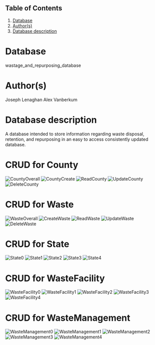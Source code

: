 ## Table of Contents
1. [Database](#database)
1. [Author(s)](#author)
1. [Database description](#description)
# Database
wastage_and_repurposing_database
# Author(s)
Joseph Lenaghan
Alex Vanberkum
# Database description
A database intended to store information regarding waste disposal, retention, and repurposing in an easy to access consistently updated database.
# CRUD for County

![CountyOverall](https://user-images.githubusercontent.com/77464979/158483856-b9a1fb21-dc56-40ec-85c0-e5b816c5985d.png)
![CountyCreate](https://user-images.githubusercontent.com/77464979/158483390-a6c4d616-cb0e-4dc5-a2df-b3bf29646277.png)
![ReadCounty](https://user-images.githubusercontent.com/77464979/158483410-f34c3b7f-b08e-476d-8b61-056f22ce9f02.png)
![UpdateCounty](https://user-images.githubusercontent.com/77464979/158483421-2ab0e553-5c6f-4442-92ef-ba82a5839c73.png)
![DeleteCounty](https://user-images.githubusercontent.com/77464979/158483430-a44d4413-8849-4735-b58d-39dc7501db64.png)


# CRUD for Waste

![WasteOverall](https://user-images.githubusercontent.com/77464979/158483847-1af0f305-88dd-467a-859e-ebc7ce33bab7.png)
![CreateWaste](https://user-images.githubusercontent.com/77464979/158483443-5abd432a-d88a-4f47-acc8-eb038c9d504c.png)
![ReadWaste](https://user-images.githubusercontent.com/77464979/158483472-1622cb12-ac38-47af-b2e4-6bb3eb1805b6.png)
![UpdateWaste](https://user-images.githubusercontent.com/77464979/158483483-eb808bd4-9e7d-40c7-bb03-97a7ad8fea6f.png)
![DeleteWaste](https://user-images.githubusercontent.com/77464979/158483495-754031b9-c393-4a6c-ac52-082f2cf0456f.png)


# CRUD for State
![State0](https://user-images.githubusercontent.com/70489283/158485148-b235af2a-8e0b-4a7b-9732-a47ad3454c96.PNG)
![State1](https://user-images.githubusercontent.com/70489283/158485149-d7a43bff-f653-43f5-bbe6-9f35f1833dfa.PNG)
![State2](https://user-images.githubusercontent.com/70489283/158485150-a370a0fa-58df-4458-a93c-c67daa770ab1.PNG)
![State3](https://user-images.githubusercontent.com/70489283/158485151-d8de450c-1dd3-4909-acbd-ff19346fe8c8.PNG)
![State4](https://user-images.githubusercontent.com/70489283/158485152-007b8804-17fc-45dd-8ed1-80b6943fb76d.PNG)



# CRUD for WasteFacility
![WasteFacility0](https://user-images.githubusercontent.com/70489283/158485173-d2066d24-d570-44f4-88e7-43e35cdc9e60.PNG)
![WasteFacility1](https://user-images.githubusercontent.com/70489283/158485175-cf88ab1a-7d15-44c9-99fd-1baf0284daff.PNG)
![WasteFacility2](https://user-images.githubusercontent.com/70489283/158485176-1cf01bcf-8378-4a84-8d87-fae2e3c395e1.PNG)
![WasteFacility3](https://user-images.githubusercontent.com/70489283/158485188-e938b3ff-b3b3-4285-842b-b784864ae277.PNG)
![WasteFacility4](https://user-images.githubusercontent.com/70489283/158485189-77d227e0-a6eb-46ac-aacf-30cf1c512985.PNG)


# CRUD for WasteManagement
![WasteManagement0](https://user-images.githubusercontent.com/70489283/158485209-411eb40d-62cd-43cd-a095-028e51813834.PNG)
![WasteManagement1](https://user-images.githubusercontent.com/70489283/158496519-bfbe12de-3192-40a4-b8c2-835da53bd42a.PNG)
![WasteManagement2](https://user-images.githubusercontent.com/70489283/158496580-4c45c4e1-5bb3-497e-9f7d-4b935d2c3a04.PNG)
![WasteManagement3](https://user-images.githubusercontent.com/70489283/158485530-65378bfa-9ec0-4cf1-87d0-25321616d96f.PNG)
![WasteManagement4](https://user-images.githubusercontent.com/70489283/158496723-c1ad6ea3-2583-4ca2-b375-a0497764b380.PNG)

